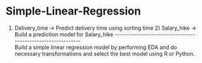 # Simple-Linear-Regression
1) Delivery_time -> Predict delivery time using sorting time  2) Salary_hike -> Build a prediction model for Salary_hike  ------------------------------------------------------------  
Build a simple linear regression model by performing EDA and do necessary transformations and select the best model using R or Python.
